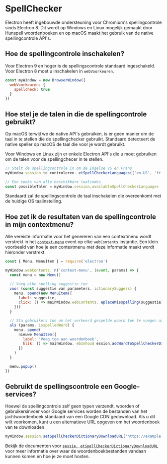 # SpellChecker

Electron heeft ingebouwde ondersteuning voor Chromium's spellingcontrole sinds Electron 8.  Dit wordt op Windows en Linux mogelijk gemaakt door Hunspell woordenboeken en op macOS maakt het gebruik van de native spellingcontrole API's.

## Hoe de spellingcontrole inschakelen?

Voor Electron 9 en hoger is de spellingscontrole standaard ingeschakeld.  Voor Electron 8 moet u inschakelen in `webVoorkeuren`.

```js
const myWindow = new BrowserWindow({
  webVoorkeuren: {
    spellcheck: true
  }
})
```

## Hoe stel je de talen in die de spellingcontrole gebruikt?

Op macOS terwijl we de native API's gebruiken, is er geen manier om de taal in te stellen die de spellingchecker gebruikt. Standaard detecteert de native speller op macOS de taal die voor je wordt gebruikt.

Voor Windows en Linux zijn er enkele Electron API's die u moet gebruiken om de talen voor de spellingchecer in te stellen.

```js
// Stelt de spellingcontrole in om de Engelse VS en Frans
myWindow.session te controleren. etSpellCheckerLanguages(['en-US', 'fr'])

// Een reeks van alle beschikbare taalcodes
const possibleTalen = myWindow.session.availableSpellCheckerLanguages
```

Standaard zal de spellingscontrole de taal inschakelen die overeenkomt met de huidige OS taalinstelling.

## Hoe zet ik de resultaten van de spellingcontrole in mijn contextmenu?

Alle vereiste informatie voor het genereren van een contextmenu wordt verstrekt in het [`context-menu`](../api/web-contents.md#event-context-menu) event op elke `webContents` instantie.  Een klein voorbeeld van hoe je een contextmenu met deze informatie maakt wordt hieronder verstrekt.

```js
const { Menu, MenuItem } = require('electron')

myWindow.webContents. n('context-menu', (event, params) => {
  const menu = new Menu()

  // Voeg elke spelling suggestie toe
  voor (const suggestie van parameters. ictionarySuggess) {
    menu. ppend(new MenuItem({
      label: suggestie,
      click: () => mainWindow.webContents. eplaceMisspelling(suggestie)
    }))
  }

  // Sta gebruikers toe om het verkeerd gespelde woord toe te voegen aan het woordenboek
  als (params. isspelledWord) {
    menu. ppend(
      nieuwe MenuItem({
        label: 'Voeg toe aan woordenboek',
        klik: () => mainWindow. ebInhoud ession.addWordToSpellCheckerDictionary(params.misspelledWord)
      })
    )
  }

  menu.popup()
})
```

## Gebruikt de spellingscontrole een Google-services?

Hoewel de spellingcontrole zelf geen typen verzendt, woorden of gebruikersinvoer voor Google services worden de bestanden van het jachtwoordenboek standaard van een Google CDN gedownload.  Als u dit wilt voorkomen, kunt u een alternatieve URL opgeven om het woordenboek van te downloaden.

```js
myWindow.session.setSpellCheckerDictionaryDownloadURL('https://example.com/dictionaries/')
```

Bekijk de documenten voor [`sessie. etSpellCheckerDictionaryDownloadURL`](https://www.electronjs.org/docs/api/session#sessetspellcheckerdictionarydownloadurlurl) voor meer informatie over waar de woordenboekbestanden vandaan kunnen komen en hoe je ze moet hosten.
